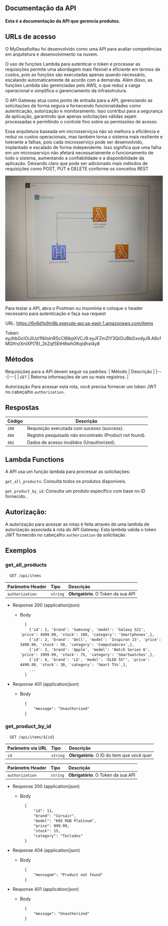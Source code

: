 
## Documentação da API
#### Esta é a documentação da API que gerencia produtos.

## URLs de acesso

O MyDesafioItau foi desenvolvido como uma API para avaliar competências em arquitetura e desenvolvimento na nuvem.

O uso de funções Lambda para autenticar o token e processar as requisições permite uma abordagem mais flexível e eficiente em termos de custos, pois as funções são executadas apenas quando necessário, escalando automaticamente de acordo com a demanda. Além disso, as funções Lambda são gerenciadas pelo AWS, o que reduz a carga operacional e simplifica o gerenciamento da infraestrutura.

O API Gateway atua como ponto de entrada para a API, gerenciando as solicitações de forma segura e fornecendo funcionalidades como autenticação, autorização e monitoramento. Isso contribui para a segurança da aplicação, garantindo que apenas solicitações válidas sejam processadas e permitindo o controle fino sobre as permissões de acesso.

Essa arquitetura baseada em microsserviços não só melhora a eficiência e reduz os custos operacionais, mas também torna o sistema mais resiliente e tolerante a falhas, pois cada microsserviço pode ser desenvolvido, implantado e escalado de forma independente. Isso significa que uma falha em um microsserviço não afetará necessariamente o funcionamento de todo o sistema, aumentando a confiabilidade e a disponibilidade da aplicação. Deixando claro que pode ser adicionado mais métodos de requisições como POST, PUT e DELETE conforme os conceitos REST


<img align="center" height="400" width="700" alt="css-icon" src="arquitetura.jpeg">

Para testar a API, abra o Postman ou insominia e coloque o header necessário para autenticação e faça sua request

URL: https://6y6d1o9m8b.execute-api.sa-east-1.amazonaws.com/items

Token: eyJhbGciOiJIUzI1NiIsInR5cCI6IkpXVCJ9.eyJFZmZlY3QiOiJBbGxvdyJ9.A8cfMGlfnzXnIXPI7EI_2kZqf5EtH8whOKqidhxI4y8

## Métodos
Requisições para a API devem seguir os padrões:
| Método | Descrição |
|---|---|
| `GET` | Retorna informações de um ou mais registros. |

Autorização
Para acessar esta rota, você precisa fornecer um token JWT no cabeçalho `authorization`.

## Respostas

| Código | Descrição |
|---|---|
| `200` | Requisição executada com sucesso (success).|
| `404` | Registro pesquisado não encontrado (Product not found).|
| `401` | Dados de acesso inválidos (Unauthorized).|

## Lambda Functions
A API usa um função lambda para processar as solicitações:

`get_all_products`: Consulta todos os produtos disponíveis.

`get_product_by_id`: Consulta um produto específico com base no ID fornecido..

## Autorização:

A autorização para acessar as rotas é feita através de uma lambda de autorização associada à rota do API Gateway. Esta lambda valida o token JWT fornecido no cabeçalho `authorization` da solicitação.

## Exemplos

### get_all_products 


```http
  GET /api/items
```

| Parâmetro Header   | Tipo       | Descrição                           |
| :---------- | :--------- | :---------------------------------- |
| `authorization` | `string` | **Obrigatório**. O Token da sua API |

+ Response 200 (application/json)

    + Body

            [
              {'id': 1, 'brand': 'Samsung', 'model': 'Galaxy S21', 'price': 4999.99, 'stock': 100, 'category': 'Smartphones',},
              {'id': 2, 'brand': 'Dell', 'model': 'Inspiron 15', 'price': 3499.99, 'stock': 50, 'category': 'Computadores',},
              {'id': 3, 'brand': 'Apple', 'model': 'Watch Series 6', 'price': 1999.99, 'stock': 75, 'category': 'Smartwatches',},
              {'id': 4, 'brand': 'LG', 'model': 'OLED 55"', 'price': 4499.99, 'stock': 30, 'category': 'Smart TVs',},
              ...
            ]

+ Response 401 (application/json)

    + Body

            {
                "message": "Unauthorized"
            }


### get_product_by_id

```http
  GET /api/items/${id}
```

| Parâmetro via URL   | Tipo       | Descrição                                   |
| :---------- | :--------- | :------------------------------------------ |
| `id`      | `string` | **Obrigatório**. O ID do item que você quer |

| Parâmetro Header   | Tipo       | Descrição                           |
| :---------- | :--------- | :---------------------------------- |
| `authorization` | `string` | **Obrigatório**. O Token da sua API |

+ Response 200 (application/json)

    + Body
          
            {
                "id": 11,
                "brand": "Corsair",
                "model": "K95 RGB Platinum",
                "price": 999.99,
                "stock": 15,
                "category": "Teclados"
            }
            

+ Response 404 (application/json)

    + Body

            {
                "mensagem": "Product not found"
            }
            

+ Response 401 (application/json)

    + Body

            {
                "message": "Unauthorized"
            }



